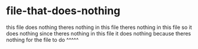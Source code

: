# file-that-does-nothing
this file does nothing
theres nothing in this file
theres nothing in this file so it does nothing
since theres nothing in this file it does nothing
because theres nothing for the file to do ^^^^^
